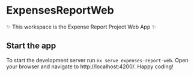# ExpensesReportWeb

✨ This workspace is the Expense Report Project Web App ✨

## Start the app

To start the development server run `nx serve expenses-report-web`. Open your browser and navigate to http://localhost:4200/. Happy coding!